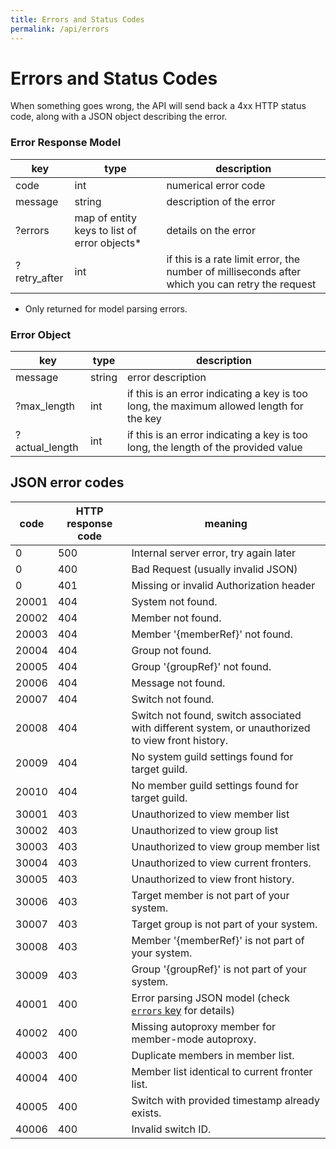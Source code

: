 ```yaml
---
title: Errors and Status Codes
permalink: /api/errors
---
```


# Errors and Status Codes

When something goes wrong, the API will send back a 4xx HTTP status code, along with a JSON object describing the error. 

### Error Response Model

|key|type|description|
|---|---|---|
|code|int|numerical error code|
|message|string|description of the error|
|?errors|map of entity keys to list of error objects*|details on the error|
|?retry_after|int|if this is a rate limit error, the number of milliseconds after which you can retry the request|

* Only returned for model parsing errors.

### Error Object

|key|type|description|
|---|---|---|
|message|string|error description|
|?max_length|int|if this is an error indicating a key is too long, the maximum allowed length for the key|
|?actual_length|int|if this is an error indicating a key is too long, the length of the provided value|

## JSON error codes

|code|HTTP response code|meaning|
|---|---|---|
|0|500|Internal server error, try again later|
|0|400|Bad Request (usually invalid JSON)|
|0|401|Missing or invalid Authorization header|
|20001|404|System not found.|
|20002|404|Member not found.|
|20003|404|Member '{memberRef}' not found.|
|20004|404|Group not found.|
|20005|404|Group '{groupRef}' not found.|
|20006|404|Message not found.|
|20007|404|Switch not found.|
|20008|404|Switch not found, switch associated with different system, or unauthorized to view front history.|
|20009|404|No system guild settings found for target guild.|
|20010|404|No member guild settings found for target guild.|
|30001|403|Unauthorized to view member list|
|30002|403|Unauthorized to view group list|
|30003|403|Unauthorized to view group member list|
|30004|403|Unauthorized to view current fronters.|
|30005|403|Unauthorized to view front history.|
|30006|403|Target member is not part of your system.|
|30007|403|Target group is not part of your system.|
|30008|403|Member '{memberRef}' is not part of your system.|
|30009|403|Group '{groupRef}' is not part of your system.|
|40001|400|Error parsing JSON model (check [`errors` key](#error-object) for details)
|40002|400|Missing autoproxy member for member-mode autoproxy.|
|40003|400|Duplicate members in member list.|
|40004|400|Member list identical to current fronter list.|
|40005|400|Switch with provided timestamp already exists.|
|40006|400|Invalid switch ID.|
